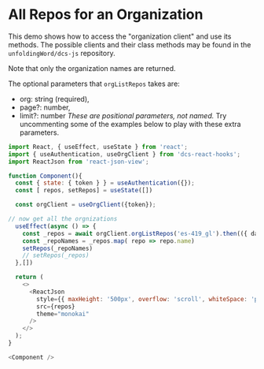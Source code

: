# All Repos for an Organization

This demo shows how to access the "organization client" and use its
methods. The possible clients and their class methods may be found
in the `unfoldingWord/dcs-js` repository.

Note that only the organization names are returned.

The optional parameters that `orgListRepos` takes are:
- org: string (required),
- page?: number,
- limit?: number
*These are positional parameters, not named.* Try uncommenting
some of the examples below to play with these extra parameters.


```js
import React, { useEffect, useState } from 'react';
import { useAuthentication, useOrgClient } from 'dcs-react-hooks';
import ReactJson from 'react-json-view';

function Component(){
  const { state: { token } } = useAuthentication({});
  const [ repos, setRepos] = useState([])

  const orgClient = useOrgClient({token});

// now get all the orgnizations
  useEffect(async () => {
    const _repos = await orgClient.orgListRepos('es-419_gl').then(({ data }) => data)
    const _repoNames = _repos.map( repo => repo.name)
    setRepos(_repoNames)
    // setRepos(_repos)
  },[])

  return (
    <>
      <ReactJson
        style={{ maxHeight: '500px', overflow: 'scroll', whiteSpace: 'pre' }}
        src={repos}
        theme="monokai"
      />
    </>
  );
}

<Component />
```
